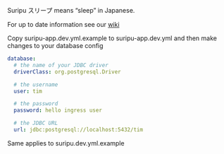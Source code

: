 Suripu スリープ means “sleep” in Japanese.

For up to date information see our [wiki](https://github.com/hello/suripu/wiki)

Copy suripu-app.dev.yml.example to suripu-app.dev.yml and then make changes to your database config

```yaml
database:
  # the name of your JDBC driver
  driverClass: org.postgresql.Driver

  # the username
  user: tim

  # the password
  password: hello ingress user

  # the JDBC URL
  url: jdbc:postgresql://localhost:5432/tim
````

Same applies to suripu.dev.yml.example